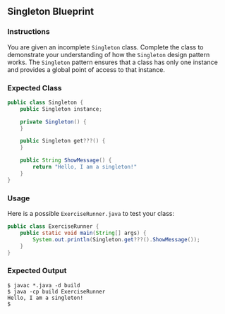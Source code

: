## Singleton Blueprint

### Instructions

You are given an incomplete `Singleton` class. Complete the class to demonstrate your understanding of how the `Singleton` design pattern works. The `Singleton` pattern ensures that a class has only one instance and provides a global point of access to that instance.

### Expected Class

```java
public class Singleton {
    public Singleton instance;

    private Singleton() {
    }

    public Singleton get???() {
    }

    public String ShowMessage() {
        return "Hello, I am a singleton!"
    }
}
```

### Usage

Here is a possible `ExerciseRunner.java` to test your class:

```java
public class ExerciseRunner {
    public static void main(String[] args) {
        System.out.println(Singleton.get???().ShowMessage());
    }
}
```

### Expected Output

```shell
$ javac *.java -d build
$ java -cp build ExerciseRunner
Hello, I am a singleton!
$
```
